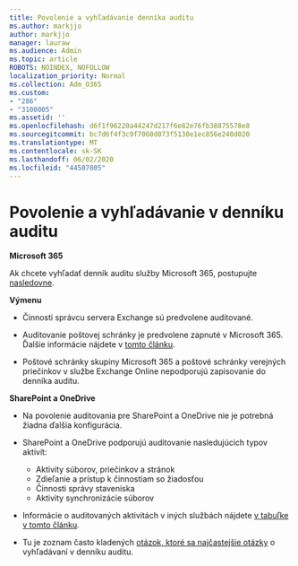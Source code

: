 ```yaml
---
title: Povolenie a vyhľadávanie denníka auditu
ms.author: markjjo
author: markjjo
manager: lauraw
ms.audience: Admin
ms.topic: article
ROBOTS: NOINDEX, NOFOLLOW
localization_priority: Normal
ms.collection: Adm_O365
ms.custom:
- "286"
- "3100005"
ms.assetid: ''
ms.openlocfilehash: d6f1f96220a44247d217f6e82e76fb38875578e8
ms.sourcegitcommit: bc7d6f4f3c9f7060d073f5130e1ec856e248d020
ms.translationtype: MT
ms.contentlocale: sk-SK
ms.lasthandoff: 06/02/2020
ms.locfileid: "44507005"
---
```

# <a name="enable-and-search-the-audit-log"></a>Povolenie a vyhľadávanie v denníku auditu

**Microsoft 365**

Ak chcete vyhľadať denník auditu služby Microsoft 365, postupujte [nasledovne](https://docs.microsoft.com/microsoft-365/compliance/search-the-audit-log-in-security-and-compliance#search-the-audit-log).

**Výmenu**

- Činnosti správcu servera Exchange sú predvolene auditované.

- Auditovanie poštovej schránky je predvolene zapnuté v Microsoft 365. Ďalšie informácie nájdete v [tomto článku](https://docs.microsoft.com/microsoft-365/compliance/enable-mailbox-auditing).

- Poštové schránky skupiny Microsoft 365 a poštové schránky verejných priečinkov v službe Exchange Online nepodporujú zapisovanie do denníka auditu.

**SharePoint a OneDrive**

- Na povolenie auditovania pre SharePoint a OneDrive nie je potrebná žiadna ďalšia konfigurácia.

- SharePoint a OneDrive podporujú auditovanie nasledujúcich typov aktivít:

    - Aktivity súborov, priečinkov a stránok
    - Zdieľanie a prístup k činnostiam so žiadosťou
    - Činnosti správy staveniska
    - Aktivity synchronizácie súborov

- Informácie o auditovaných aktivitách v iných službách nájdete [v tabuľke v tomto článku](https://docs.microsoft.com/microsoft-365/compliance/search-the-audit-log-in-security-and-compliance#audited-activities).

- Tu je zoznam často kladených [otázok, ktoré sa najčastejšie otázky](https://docs.microsoft.com/microsoft-365/compliance/search-the-audit-log-in-security-and-compliance#frequently-asked-questions) o vyhľadávaní v denníku auditu.
